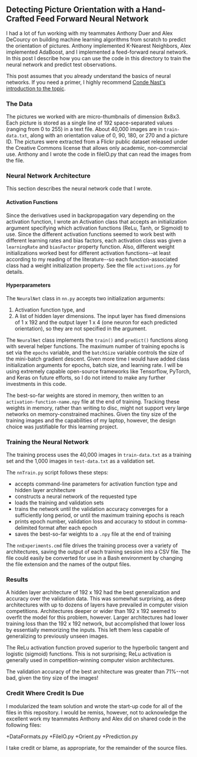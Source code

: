 ## Detecting Picture Orientation with a Hand-Crafted Feed Forward Neural Network
I had a lot of fun working with my teammates Anthony Duer and Alex DeCourcy on building machine learning algorithms from scratch to predict the orientation of pictures. Anthony implemented K-Nearest Neighbors, Alex implemented AdaBoost, and I implemented a feed-forward neural network. In this post I describe how you can use the code in this directory to train the neural network and predict test observations. 

This post assumes that you already understand the basics of neural networks. If you need a primer, I highly recommend [Conde Nast's introduction to the topic](https://technology.condenast.com/story/a-neural-network-primer).
### The Data
The pictures we worked with are micro-thumbnails of dimension 8x8x3. Each picture is stored as a single line of 192 space-separated values (ranging from 0 to 255) in a text file. About 40,000 images are in `train-data.txt`, along with an orientation value of 0, 90, 180, or 270 and a picture ID. The pictures were extracted from a Flickr public dataset released under the Creative Commons license that allows only academic, non-commercial use. Anthony and I wrote the code in fileIO.py that can read the images from the file.
### Neural Network Architecture
This section describes the neural network code that I wrote.
#### Activation Functions
Since the derivatives used in backpropagation vary depending on the activation function, I wrote an Activation class that accepts an initialization argument specifying which activation functions (ReLu, Tanh, or Sigmoid) to use. Since the different activation functions seemed to work best with different learning rates and bias factors, each activation class was given a `learningRate` and `biasFactor` property function. Also, different weight initializations worked best for different activation functions--at least according to my reading of the literature--so each function-associated class had a weight initialization property. See the file `activations.py` for details.
#### Hyperparameters
The `NeuralNet` class in `nn.py` accepts two initialization arguments:
1. Activation function type, and
2. A list of hidden layer dimensions. The input layer has fixed dimensions of 1 x 192 and the output layer 1 x 4 (one neuron for each predicted orientation), so they are not specified in the argument.

The `NeuralNet` class implements the `train()` and `predict()` functions along with several helper functions. The maximum number of training epochs is set via the `epochs` variable, and the `batchSize` variable controls the size of the mini-batch gradient descent. Given more time I would have added class initialization arguments for epochs, batch size, and learning rate. I will be using extremely capable open-source frameworks like Tensorflow, PyTorch, and Keras on future efforts, so I do not intend to make any further investments in this code. 

The best-so-far weights are stored in memory, then written to an `activation-function-name.npy` file at the end of training. Tracking these weights in memory, rather than writing to disc, might not support very large networks on memory-constrained machines. Given the tiny size of the training images and the capabilities of my laptop, however, the design choice was justifiable for this learning project.
### Training the Neural Network
The training process uses the 40,000 images in `train-data.txt` as a training set and the 1,000 images in `test-data.txt` as a validation set.

The `nnTrain.py` script follows these steps:
+ accepts command-line parameters for activation function type and hidden layer architecture
+ constructs a neural network of the requested type
+ loads the training and validation sets
+ trains the network until the validation accuracy converges for a sufficiently long period, or until the maximum training epochs is reach
+ prints epoch number, validation loss and accuracy to stdout in comma-delimited format after each epoch
+ saves the best-so-far weights to a `.npy` file at the end of training

The `nnExperiments.cmd` file drives the training process over a variety of architectures, saving the output of each training session into a CSV file. The file could easily be converted for use in a Bash environment by changing the file extension and the names of the output files.
### Results
A hidden layer architecture of 192 x 192 had the best generalization and accuracy over the validation data. This was somewhat surprising, as deep architectures with up to dozens of layers have prevailed in computer vision competitions. Architectures deeper or wider than 192 x 192 seemed to overfit the model for this problem, however. Larger architectures had lower training loss than the 192 x 192 network, but accomplished that lower loss by essentially memorizing the inputs. This left them less capable of generalizing to previously unseen images.

The ReLu activation function proved superior to the hyperbolic tangent and logistic (sigmoid) functions. This is not surprising; ReLu activation is generally used in competition-winning computer vision architectures. 

The validation accuracy of the best architecture was greater than 71%--not bad, given the tiny size of the images!
### Credit Where Credit Is Due
I modularized the team solution and wrote the start-up code for all of the files in this repository. I would be remiss, however, not to acknowledge the excellent work my teammates Anthony and Alex did on shared code in the following files:

+DataFormats.py
+FileIO.py
+Orient.py
+Prediction.py

I take credit or blame, as appropriate, for the remainder of the source files.
